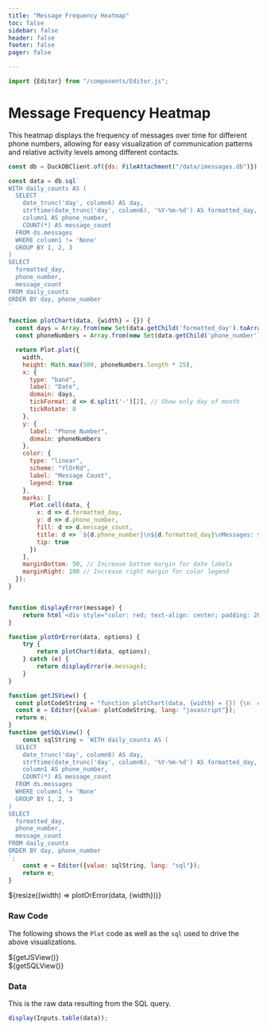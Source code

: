 ```yaml
---
title: "Message Frequency Heatmap"
toc: false
sidebar: false
header: false
footer: false
pager: false

---
```

```js
import {Editor} from "/components/Editor.js";
```

# Message Frequency Heatmap

This heatmap displays the frequency of messages over time for different phone numbers, allowing for easy visualization of communication patterns and relative activity levels among different contacts.


```js
const db = DuckDBClient.of({ds: FileAttachment("/data/imessages.db")});
```

```js
const data = db.sql`
WITH daily_counts AS (
  SELECT 
    date_trunc('day', column6) AS day,
    strftime(date_trunc('day', column6), '%Y-%m-%d') AS formatted_day,
    column1 AS phone_number,
    COUNT(*) AS message_count
  FROM ds.messages
  WHERE column1 != 'None'
  GROUP BY 1, 2, 3
)
SELECT 
  formatted_day,
  phone_number,
  message_count
FROM daily_counts
ORDER BY day, phone_number
`
```


```js
function plotChart(data, {width} = {}) {
  const days = Array.from(new Set(data.getChild('formatted_day').toArray())).sort();
  const phoneNumbers = Array.from(new Set(data.getChild('phone_number').toArray()));

  return Plot.plot({
    width,
    height: Math.max(500, phoneNumbers.length * 25),
    x: {
      type: "band",
      label: "Date",
      domain: days,
      tickFormat: d => d.split('-')[2], // Show only day of month
      tickRotate: 0
    },
    y: {
      label: "Phone Number",
      domain: phoneNumbers
    },
    color: {
      type: "linear",
      scheme: "YlOrRd",
      label: "Message Count",
      legend: true
    },
    marks: [
      Plot.cell(data, {
        x: d => d.formatted_day,
        y: d => d.phone_number,
        fill: d => d.message_count,
        title: d => `${d.phone_number}\n${d.formatted_day}\nMessages: ${d.message_count}`,
        tip: true
      })
    ],
    marginBottom: 50, // Increase bottom margin for date labels
    marginRight: 100 // Increase right margin for color legend
  });
}


function displayError(message) {
    return html`<div style="color: red; text-align: center; padding: 20px;">Error: ${message}</div>`;
}

function plotOrError(data, options) {
    try {
        return plotChart(data, options);
    } catch (e) {
        return displayError(e.message);
    }
}
```

```js
function getJSView() {
  const plotCodeString = "function plotChart(data, {width} = {}) {\n  const days = Array.from(new Set(data.getChild('formatted_day').toArray())).sort();\n  const phoneNumbers = Array.from(new Set(data.getChild('phone_number').toArray()));\n\n  return Plot.plot({\n    width,\n    height: Math.max(500, phoneNumbers.length * 25),\n    x: {\n      type: \"band\",\n      label: \"Date\",\n      domain: days,\n      tickFormat: d => d.split('-')[2], // Show only day of month\n      tickRotate: 0\n    },\n    y: {\n      label: \"Phone Number\",\n      domain: phoneNumbers\n    },\n    color: {\n      type: \"linear\",\n      scheme: \"YlOrRd\",\n      label: \"Message Count\",\n      legend: true\n    },\n    marks: [\n      Plot.cell(data, {\n        x: d => d.formatted_day,\n        y: d => d.phone_number,\n        fill: d => d.message_count,\n        title: d => `${d.phone_number}\\n${d.formatted_day}\\nMessages: ${d.message_count}`,\n        tip: true\n      })\n    ],\n    marginBottom: 50, // Increase bottom margin for date labels\n    marginRight: 100 // Increase right margin for color legend\n  });\n}\n";
  const e = Editor({value: plotCodeString, lang: "javascript"});
  return e;
}
function getSQLView() {
    const sqlString = `WITH daily_counts AS (
  SELECT 
    date_trunc('day', column6) AS day,
    strftime(date_trunc('day', column6), '%Y-%m-%d') AS formatted_day,
    column1 AS phone_number,
    COUNT(*) AS message_count
  FROM ds.messages
  WHERE column1 != 'None'
  GROUP BY 1, 2, 3
)
SELECT 
  formatted_day,
  phone_number,
  message_count
FROM daily_counts
ORDER BY day, phone_number
`;
    const e = Editor({value: sqlString, lang: "sql"});
    return e;
}
```

<div class="grid grid-cols-1">
    <div class="card">
        ${resize((width) => plotOrError(data, {width}))}
    </div>
</div>

### Raw Code

The following shows the `Plot` code as well as the `sql` used to drive the above visualizations.

<div class="grid grid-cols-2">
    <div class="card">
        ${getJSView()}
    </div>
    <div class="card">
        ${getSQLView()}
    </div>
</div>

### Data

This is the raw data resulting from the SQL query.

```js
display(Inputs.table(data));
```
